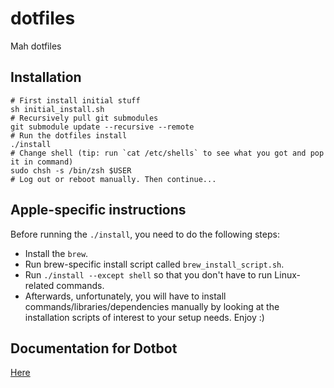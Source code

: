 # dotfiles
Mah dotfiles

## Installation
```shell
# First install initial stuff
sh initial_install.sh
# Recursively pull git submodules
git submodule update --recursive --remote
# Run the dotfiles install
./install
# Change shell (tip: run `cat /etc/shells` to see what you got and pop it in command)
sudo chsh -s /bin/zsh $USER
# Log out or reboot manually. Then continue...
```

## Apple-specific instructions

Before running the `./install`, you need to do the following steps:
- Install the `brew`.
- Run brew-specific install script called `brew_install_script.sh`.
- Run `./install --except shell` so that you don't have to run Linux-related commands.
- Afterwards, unfortunately, you will have to install commands/libraries/dependencies manually by looking at the installation scripts of interest to your setup needs. Enjoy :)

## Documentation for Dotbot
[Here](https://github.com/anishathalye/dotbot)

